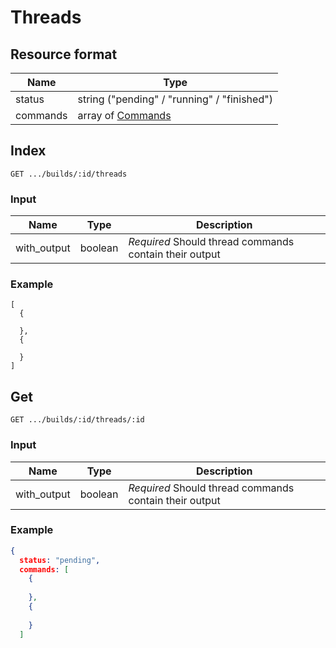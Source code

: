 # Threads

## Resource format

Name      | Type                                        
----------|---------------------------------------------
status    | string ("pending" / "running" / "finished") 
commands  | array of [Commands]()

## Index

```
GET .../builds/:id/threads
```

### Input

Name          | Type         | Description
------------- | -------------|-------------------------------------------------------
with_output   | boolean      | _Required_ Should thread commands contain their output

### Example

```
[ 
  {
    
  },
  {
    
  }
]
```

## Get

```
GET .../builds/:id/threads/:id
```

### Input

Name          | Type         | Description
------------- | -------------|-------------------------------------------------------
with_output   | boolean      | _Required_ Should thread commands contain their output

### Example

``` json
{
  status: "pending",
  commands: [
    {
    
    },
    {
    
    }
  ]
```
